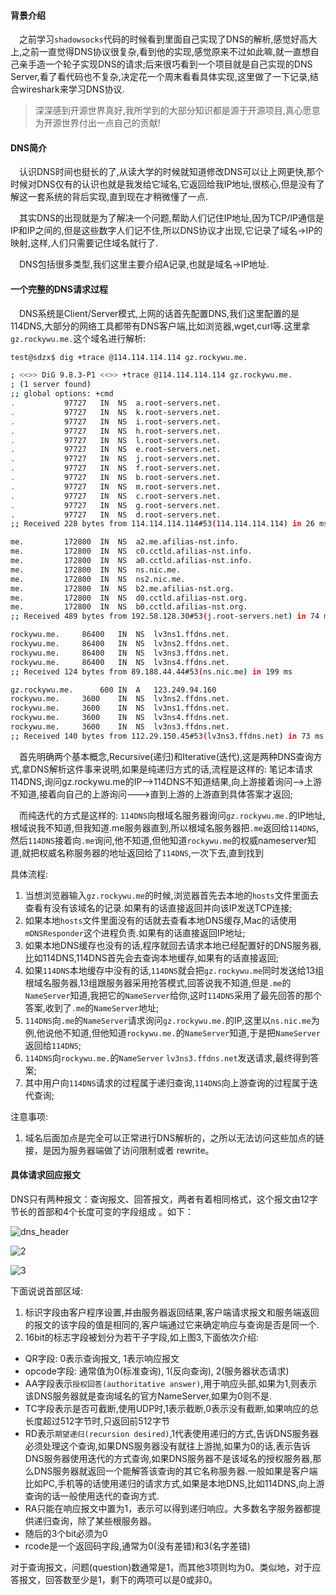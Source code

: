 #### 背景介绍

&emsp;之前学习`shadowsocks`代码的时候看到里面自己实现了DNS的解析,感觉好高大上,之前一直觉得DNS协议很复杂,看到他的实现,感觉原来不过如此嘛,就一直想自己亲手造一个轮子实现DNS的请求;后来很巧看到一个项目就是自己实现的DNS Server,看了看代码也不复杂,决定花一个周末看看具体实现,这里做了一下记录,结合wireshark来学习DNS协议.

> 深深感到开源世界真好,我所学到的大部分知识都是源于开源项目,真心愿意为开源世界付出一点自己的贡献!

#### DNS简介

&emsp;认识DNS时间也挺长的了,从读大学的时候就知道修改DNS可以让上网更快,那个时候对DNS仅有的认识也就是我发给它域名,它返回给我IP地址,很核心,但是没有了解这一套系统的背后实现,直到现在才稍微懂了一点.

&emsp;其实DNS的出现就是为了解决一个问题,帮助人们记住IP地址,因为TCP/IP通信是IP和IP之间的,但是这些数字人们记不住,所以DNS协议才出现,它记录了域名→IP的映射,这样,人们只需要记住域名就行了.

&emsp;DNS包括很多类型,我们这里主要介绍A记录,也就是域名→IP地址.


#### 一个完整的DNS请求过程

&emsp;DNS系统是Client/Server模式,上网的话首先配置DNS,我们这里配置的是114DNS,大部分的网络工具都带有DNS客户端,比如浏览器,wget,curl等.这里拿`gz.rockywu.me.`这个域名进行解析:

```bash
test@sdzx$ dig +trace @114.114.114.114 gz.rockywu.me.

; <<>> DiG 9.8.3-P1 <<>> +trace @114.114.114.114 gz.rockywu.me.
; (1 server found)
;; global options: +cmd
.			97727	IN	NS	a.root-servers.net.
.			97727	IN	NS	k.root-servers.net.
.			97727	IN	NS	i.root-servers.net.
.			97727	IN	NS	h.root-servers.net.
.			97727	IN	NS	l.root-servers.net.
.			97727	IN	NS	e.root-servers.net.
.			97727	IN	NS	j.root-servers.net.
.			97727	IN	NS	f.root-servers.net.
.			97727	IN	NS	b.root-servers.net.
.			97727	IN	NS	m.root-servers.net.
.			97727	IN	NS	c.root-servers.net.
.			97727	IN	NS	g.root-servers.net.
.			97727	IN	NS	d.root-servers.net.
;; Received 228 bytes from 114.114.114.114#53(114.114.114.114) in 26 ms

me.			172800	IN	NS	a2.me.afilias-nst.info.
me.			172800	IN	NS	c0.cctld.afilias-nst.info.
me.			172800	IN	NS	a0.cctld.afilias-nst.info.
me.			172800	IN	NS	ns.nic.me.
me.			172800	IN	NS	ns2.nic.me.
me.			172800	IN	NS	b2.me.afilias-nst.org.
me.			172800	IN	NS	d0.cctld.afilias-nst.org.
me.			172800	IN	NS	b0.cctld.afilias-nst.org.
;; Received 489 bytes from 192.58.128.30#53(j.root-servers.net) in 74 ms

rockywu.me.		86400	IN	NS	lv3ns1.ffdns.net.
rockywu.me.		86400	IN	NS	lv3ns2.ffdns.net.
rockywu.me.		86400	IN	NS	lv3ns3.ffdns.net.
rockywu.me.		86400	IN	NS	lv3ns4.ffdns.net.
;; Received 124 bytes from 89.188.44.44#53(ns.nic.me) in 199 ms

gz.rockywu.me.		600	IN	A	123.249.94.160
rockywu.me.		3600	IN	NS	lv3ns2.ffdns.net.
rockywu.me.		3600	IN	NS	lv3ns1.ffdns.net.
rockywu.me.		3600	IN	NS	lv3ns4.ffdns.net.
rockywu.me.		3600	IN	NS	lv3ns3.ffdns.net.
;; Received 140 bytes from 112.29.150.45#53(lv3ns3.ffdns.net) in 73 ms

```

&emsp;首先明确两个基本概念,Recursive(递归)和Iterative(迭代),这是两种DNS查询方式,拿DNS解析这件事来说明,如果是纯递归方式的话,流程是这样的: 笔记本请求114DNS,询问gz.rockywu.me的IP-->114DNS不知道结果,向上游接着询问-->上游不知道,接着向自己的上游询问--->直到上游的上游直到具体答案才返回;

&emsp;而纯迭代的方式是这样的: `114DNS`向根域名服务器询问`gz.rockywu.me.`的IP地址,根域说我不知道,但我知道.me服务器直到,所以根域名服务器把`.me`返回给`114DNS`,然后`114DNS`接着向`.me`询问,他不知道,但他知道`rockywu.me`的权威nameserver知道,就把权威名称服务器的地址返回给了`114DNS`,一次下去,直到找到

具体流程:

1. 当想浏览器输入`gz.rockywu.me`的时候,浏览器首先去本地的`hosts`文件里面去查看有没有该域名的记录.如果有的话直接返回并向该IP发送TCP连接;
2. 如果本地`hosts`文件里面没有的话就去查看本地DNS缓存,Mac的话使用`mDNSResponder`这个进程负责.如果有的话直接返回IP地址;
3. 如果本地DNS缓存也没有的话,程序就回去请求本地已经配置好的DNS服务器,比如114DNS,114DNS首先会去查询本地缓存,如果有的话直接返回;
4. 如果`114DNS`本地缓存中没有的话,`114DNS`就会把`gz.rockywu.me`同时发送给13组根域名服务器,13组跟服务器采用抢答模式,回答说我不知道,但是`.me`的`NameServer`知道,我把它的`NameServer`给你,这时`114DNS`采用了最先回答的那个答案,收到了`.me`的`NameServer`地址;
5. `114DNS`向`.me`的`NameServer`请求询问`gz.rockywu.me.`的IP,这里以`ns.nic.me`为例,他说他不知道,但他知道`rockywu.me.`的`NameServer`知道,于是把`NameServer`返回给`114DNS`;
6. `114DNS`向`rockywu.me.`的`NameServer` `lv3ns3.ffdns.net`发送请求,最终得到答案;
7. 其中用户向`114DNS`请求的过程属于递归查询,`114DNS`向上游查询的过程属于迭代查询;

注意事项:

1. 域名后面加点是完全可以正常进行DNS解析的，之所以无法访问这些加点的链接，是因为服务器端做了访问限制或者 rewrite。

#### 具体请求回应报文

DNS只有两种报文：查询报文、回答报文，两者有着相同格式，这个报文由12字节长的首部和4个长度可变的字段组成 。如下：

![dns_header](https://raw.githubusercontent.com/hellorocky/blog/master/picture/11.dns_header.png)

![2](https://raw.githubusercontent.com/hellorocky/blog/master/picture/12.dns_header_marked.png)

![3](https://raw.githubusercontent.com/hellorocky/blog/master/picture/13.DNS_Header_flag.png)

下面说说首部区域:

1. 标识字段由客户程序设置,并由服务器返回结果,客户端请求报文和服务端返回的报文的该字段的值是相同的,客户端通过它来确定响应与查询是否是同一个.
2. 16bit的标志字段被划分为若干子字段,如上图3,下面依次介绍:
 * QR字段: 0表示查询报文, 1表示响应报文
 * opcode字段: 通常值为0(标准查询), 1(反向查询), 2(服务器状态请求)
 * AA字段表示`授权回答(authoritative answer)`,用于响应头部,如果为1,则表示该DNS服务器就是查询域名的官方NameServer,如果为0则不是.
 * TC字段表示是否可截断,使用UDP时,1表示截断,0表示没有截断,如果响应的总长度超过512字节时,只返回前512字节
 * RD表示`期望递归(recursion desired)`,1代表使用递归的方式,告诉DNS服务器必须处理这个查询,如果DNS服务器没有就往上游抛,如果为0的话,表示告诉DNS服务器使用迭代的方式查询,如果DNS服务器不是该域名的授权服务器,那么DNS服务器就返回一个能解答该查询的其它名称服务器.一般如果是客户端比如PC,手机等的话使用递归的请求方式,如果是本地DNS,比如114DNS,向上游查询的话一般使用迭代的查询方式.
 * RA只能在响应报文中置为1，表示可以得到递归响应。大多数名字服务器都提供递归查询，除了某些根服务器。
 * 随后的3个bit必须为0
 * rcode是一个返回码字段,通常为0(没有差错)和3(名字差错)

 对于查询报文，问题(question)数通常是1，而其他3项则均为0。类似地，对于应答报文，回答数至少是1，剩下的两项可以是0或非0。
